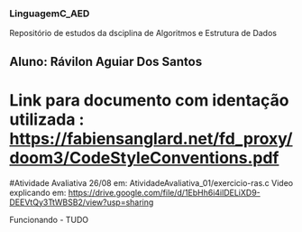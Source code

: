 ### LinguagemC_AED
Repositório de estudos da dsciplina de Algoritmos e Estrutura de Dados

## Aluno: Rávilon Aguiar Dos Santos
# Link para documento com identação utilizada : https://fabiensanglard.net/fd_proxy/doom3/CodeStyleConventions.pdf

#Atividade Avaliativa 26/08 em: AtividadeAvaliativa_01/exercicio-ras.c
Video explicando em: https://drive.google.com/file/d/1EbHh6i4ilDELiXD9-DEEVtQy3TtWBSB2/view?usp=sharing

Funcionando - TUDO
